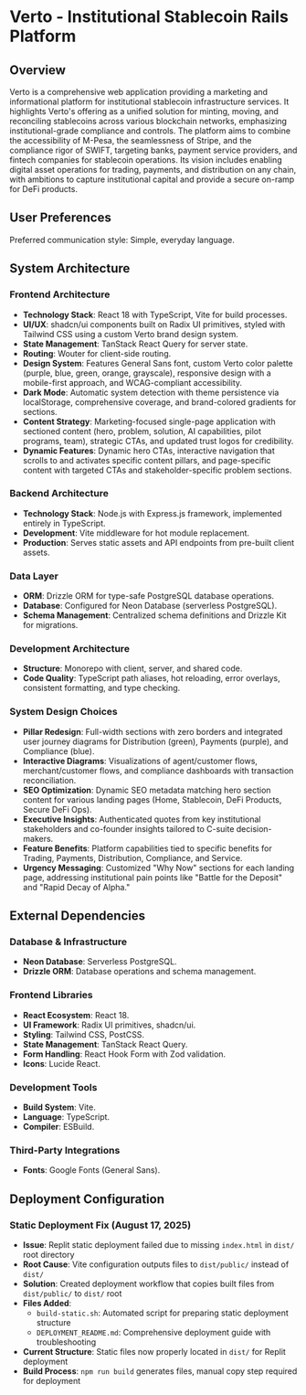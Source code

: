 # Verto - Institutional Stablecoin Rails Platform

## Overview
Verto is a comprehensive web application providing a marketing and informational platform for institutional stablecoin infrastructure services. It highlights Verto's offering as a unified solution for minting, moving, and reconciling stablecoins across various blockchain networks, emphasizing institutional-grade compliance and controls. The platform aims to combine the accessibility of M-Pesa, the seamlessness of Stripe, and the compliance rigor of SWIFT, targeting banks, payment service providers, and fintech companies for stablecoin operations. Its vision includes enabling digital asset operations for trading, payments, and distribution on any chain, with ambitions to capture institutional capital and provide a secure on-ramp for DeFi products.

## User Preferences
Preferred communication style: Simple, everyday language.

## System Architecture

### Frontend Architecture
- **Technology Stack**: React 18 with TypeScript, Vite for build processes.
- **UI/UX**: shadcn/ui components built on Radix UI primitives, styled with Tailwind CSS using a custom Verto brand design system.
- **State Management**: TanStack React Query for server state.
- **Routing**: Wouter for client-side routing.
- **Design System**: Features General Sans font, custom Verto color palette (purple, blue, green, orange, grayscale), responsive design with a mobile-first approach, and WCAG-compliant accessibility.
- **Dark Mode**: Automatic system detection with theme persistence via localStorage, comprehensive coverage, and brand-colored gradients for sections.
- **Content Strategy**: Marketing-focused single-page application with sectioned content (hero, problem, solution, AI capabilities, pilot programs, team), strategic CTAs, and updated trust logos for credibility.
- **Dynamic Features**: Dynamic hero CTAs, interactive navigation that scrolls to and activates specific content pillars, and page-specific content with targeted CTAs and stakeholder-specific problem sections.

### Backend Architecture
- **Technology Stack**: Node.js with Express.js framework, implemented entirely in TypeScript.
- **Development**: Vite middleware for hot module replacement.
- **Production**: Serves static assets and API endpoints from pre-built client assets.

### Data Layer
- **ORM**: Drizzle ORM for type-safe PostgreSQL database operations.
- **Database**: Configured for Neon Database (serverless PostgreSQL).
- **Schema Management**: Centralized schema definitions and Drizzle Kit for migrations.

### Development Architecture
- **Structure**: Monorepo with client, server, and shared code.
- **Code Quality**: TypeScript path aliases, hot reloading, error overlays, consistent formatting, and type checking.

### System Design Choices
- **Pillar Redesign**: Full-width sections with zero borders and integrated user journey diagrams for Distribution (green), Payments (purple), and Compliance (blue).
- **Interactive Diagrams**: Visualizations of agent/customer flows, merchant/customer flows, and compliance dashboards with transaction reconciliation.
- **SEO Optimization**: Dynamic SEO metadata matching hero section content for various landing pages (Home, Stablecoin, DeFi Products, Secure DeFi Ops).
- **Executive Insights**: Authenticated quotes from key institutional stakeholders and co-founder insights tailored to C-suite decision-makers.
- **Feature Benefits**: Platform capabilities tied to specific benefits for Trading, Payments, Distribution, Compliance, and Service.
- **Urgency Messaging**: Customized "Why Now" sections for each landing page, addressing institutional pain points like "Battle for the Deposit" and "Rapid Decay of Alpha."

## External Dependencies

### Database & Infrastructure
- **Neon Database**: Serverless PostgreSQL.
- **Drizzle ORM**: Database operations and schema management.

### Frontend Libraries
- **React Ecosystem**: React 18.
- **UI Framework**: Radix UI primitives, shadcn/ui.
- **Styling**: Tailwind CSS, PostCSS.
- **State Management**: TanStack React Query.
- **Form Handling**: React Hook Form with Zod validation.
- **Icons**: Lucide React.

### Development Tools
- **Build System**: Vite.
- **Language**: TypeScript.
- **Compiler**: ESBuild.

### Third-Party Integrations
- **Fonts**: Google Fonts (General Sans).

## Deployment Configuration

### Static Deployment Fix (August 17, 2025)
- **Issue**: Replit static deployment failed due to missing `index.html` in `dist/` root directory
- **Root Cause**: Vite configuration outputs files to `dist/public/` instead of `dist/`
- **Solution**: Created deployment workflow that copies built files from `dist/public/` to `dist/` root
- **Files Added**:
  - `build-static.sh`: Automated script for preparing static deployment structure
  - `DEPLOYMENT_README.md`: Comprehensive deployment guide with troubleshooting
- **Current Structure**: Static files now properly located in `dist/` for Replit deployment
- **Build Process**: `npm run build` generates files, manual copy step required for deployment